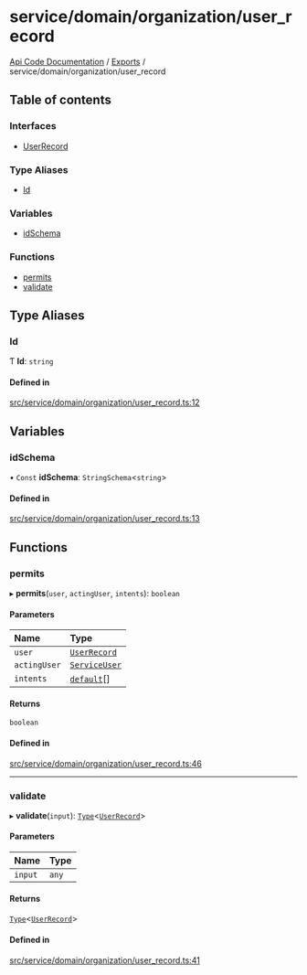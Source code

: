 # service/domain/organization/user\_record
 
[Api Code Documentation](../README.md) / [Exports](../modules.md) / service/domain/organization/user\_record

## Table of contents

### Interfaces

- [UserRecord](../interfaces/service_domain_organization_user_record.UserRecord.md)

### Type Aliases

- [Id](service_domain_organization_user_record.md#id)

### Variables

- [idSchema](service_domain_organization_user_record.md#idschema)

### Functions

- [permits](service_domain_organization_user_record.md#permits)
- [validate](service_domain_organization_user_record.md#validate)

## Type Aliases

### Id

Ƭ **Id**: `string`

#### Defined in

[src/service/domain/organization/user_record.ts:12](https://github.com/openkfw/TruBudget/blob/a06c11b/api/src/service/domain/organization/user_record.ts#L12)

## Variables

### idSchema

• `Const` **idSchema**: `StringSchema`<`string`\>

#### Defined in

[src/service/domain/organization/user_record.ts:13](https://github.com/openkfw/TruBudget/blob/a06c11b/api/src/service/domain/organization/user_record.ts#L13)

## Functions

### permits

▸ **permits**(`user`, `actingUser`, `intents`): `boolean`

#### Parameters

| Name | Type |
| :------ | :------ |
| `user` | [`UserRecord`](../interfaces/service_domain_organization_user_record.UserRecord.md) |
| `actingUser` | [`ServiceUser`](../interfaces/service_domain_organization_service_user.ServiceUser.md) |
| `intents` | [`default`](authz_intents.md#default)[] |

#### Returns

`boolean`

#### Defined in

[src/service/domain/organization/user_record.ts:46](https://github.com/openkfw/TruBudget/blob/a06c11b/api/src/service/domain/organization/user_record.ts#L46)

___

### validate

▸ **validate**(`input`): [`Type`](result.md#type)<[`UserRecord`](../interfaces/service_domain_organization_user_record.UserRecord.md)\>

#### Parameters

| Name | Type |
| :------ | :------ |
| `input` | `any` |

#### Returns

[`Type`](result.md#type)<[`UserRecord`](../interfaces/service_domain_organization_user_record.UserRecord.md)\>

#### Defined in

[src/service/domain/organization/user_record.ts:41](https://github.com/openkfw/TruBudget/blob/a06c11b/api/src/service/domain/organization/user_record.ts#L41)
